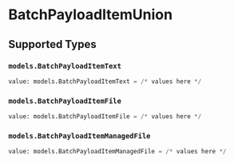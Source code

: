 # BatchPayloadItemUnion


## Supported Types

### `models.BatchPayloadItemText`

```python
value: models.BatchPayloadItemText = /* values here */
```

### `models.BatchPayloadItemFile`

```python
value: models.BatchPayloadItemFile = /* values here */
```

### `models.BatchPayloadItemManagedFile`

```python
value: models.BatchPayloadItemManagedFile = /* values here */
```

